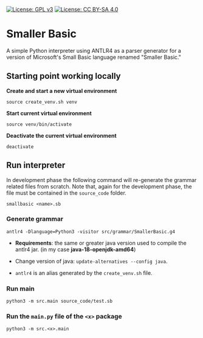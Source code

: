 [![License: GPL v3](https://img.shields.io/badge/License-GPL%20v3-blue.svg)](http://www.gnu.org/licenses/gpl-3.0) 
[![License: CC BY-SA 4.0](https://img.shields.io/badge/License-CC%20BY--SA%204.0-blue.svg)](http://creativecommons.org/licenses/by-sa/4.0/)

# Smaller Basic

A simple Python interpreter using ANTLR4 as a parser generator for a version of Microsoft's Small Basic language renamed "Smaller Basic."

## Starting point working locally

**Create and start a new virtual environment**

`source create_venv.sh venv` 

**Start current virtual environment**

`source venv/bin/activate`

**Deactivate the current virtual environment**

`deactivate`

## Run interpreter

In development phase the following command will re-generate the grammar related files from scratch. 
Note that, again for the development phase, the file must be contained in the `source_code` folder.

`smallbasic <name>.sb`


### Generate grammar

`antlr4 -Dlanguage=Python3 -visitor src/grammar/SmallerBasic.g4`

- **Requirements**: the same or greater java version used to compile the antlr4 jar. (in my case **java-18-openjdk-amd64**)  

- Change version of java: `update-alternatives --config java`.

- `antlr4` is an alias generated by the `create_venv.sh` file.

### Run main

`python3 -m src.main source_code/test.sb`


### Run the `main.py` file of the `<x>` package 

`python3 -m src.<x>.main`




